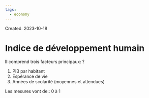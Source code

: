 ```yaml
---
tags:
  - economy
---
```

Created: 2023-10-18

# Indice de développement humain
Il comprend trois facteurs principaux:
?
1. PIB par habitant
2. Espérance de vie
3. Années de scolarité (moyennes et attendues)
<!--SR:!2024-07-25,160,230-->

Les mesures vont de:: 0 à 1
<!--SR:!2025-03-14,347,290-->